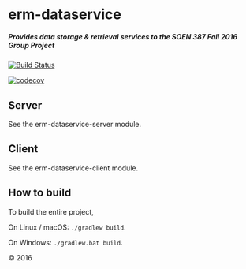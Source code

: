# erm-dataservice

##### Provides data storage & retrieval services to the SOEN 387 Fall 2016 Group Project

[![Build Status](https://travis-ci.org/soen387-fall2016/erm-dataservice.svg?branch=master)](https://travis-ci.org/soen387-fall2016/erm-dataservice)

[![codecov](https://codecov.io/gh/soen387-fall2016/erm-dataservice/branch/master/graph/badge.svg)](https://codecov.io/gh/soen387-fall2016/erm-dataservice)

## Server
See the erm-dataservice-server module.

## Client
See the erm-dataservice-client module.

## How to build

To build the entire project,

On Linux / macOS: ```./gradlew build```.

On Windows: ```./gradlew.bat build```.

&copy; 2016
